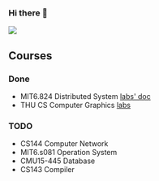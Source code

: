 ### Hi there 👋

![](https://github-readme-stats.vercel.app/api?username=CharlieLei)

<!--
**CharlieLei/CharlieLei** is a ✨ _special_ ✨ repository because its `README.md` (this file) appears on your GitHub profile.

Here are some ideas to get you started:

- 🔭 I’m currently working on ...
- 🌱 I’m currently learning ...
- 👯 I’m looking to collaborate on ...
- 🤔 I’m looking for help with ...
- 💬 Ask me about ...
- 📫 How to reach me: ...
- 😄 Pronouns: ...
- ⚡ Fun fact: ...
-->

## Courses
### Done

- MIT6.824  Distributed System [labs' doc](https://github.com/CharlieLei/lab-distributed-system)
- THU CS    Computer Graphics  [labs](https://github.com/CharlieLei/lab-computer-graphics)

### TODO

- CS144     Computer Network
- MIT6.s081 Operation System
- CMU15-445 Database
- CS143     Compiler
